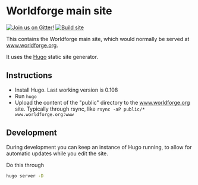 # Worldforge main site

[![Join us on Gitter!](https://badges.gitter.im/Worldforge.svg)](https://gitter.im/Worldforge/Lobby)
[![Build site](https://github.com/worldforge/www.worldforge.org/actions/workflows/build_site.yml/badge.svg)](https://github.com/worldforge/www.worldforge.org/actions/workflows/build_site.yml)

This contains the Worldforge main site, which would normally be served at www.worldforge.org.

It uses the [Hugo](https://gohugo.io/) static site generator.

## Instructions

* Install Hugo. Last working version is 0.108
* Run ```hugo```
* Upload the content of the "public" directory to the www.worldforge.org site. Typically through rsync,
  like ```rsync -aP public/* www.worldforge.org:www```

## Development

During development you can keep an instance of Hugo running, to allow for automatic updates while you edit the site.

Do this through

``` bash
hugo server -D
```